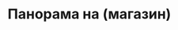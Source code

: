 ---
layout: /panorama.ect
project: '/web/projects/public/purple-velvet'
image: 'http://hub.acherno.com/svn/purpurno-kadife/Site/Panorami/vidin_mall_new_final_panorama_360_01.jpg'
title: 'Панорама на (магазин)'
sitemap: false
---